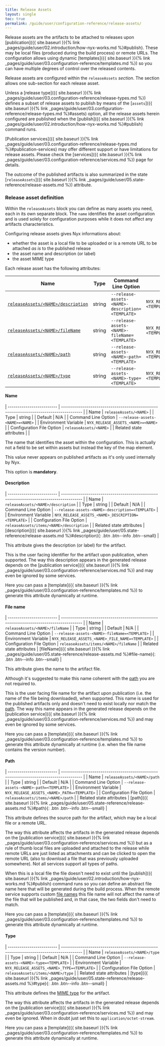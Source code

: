 ```yaml
---
title: Release Assets
layout: single
toc: true
permalink: /guide/user/configuration-reference/release-assets/
---
```


Release assets are the artifacts to be attached to releases upon [publication]({{ site.baseurl }}{% link _pages/guide/user/02.introduction/how-nyx-works.md %}#publish). These may be local files (produced during the build process) or remote URLs. The configuration allows using dynamic [templates]({{ site.baseurl }}{% link _pages/guide/user/03.configuration-reference/templates.md %}) so you can have multiple degrees of control over the released contents.

Release assets are configured within the `releaseAssets` *section*. The section allows one sub-section for each release asset.

Unless a [release type]({{ site.baseurl }}{% link _pages/guide/user/03.configuration-reference/release-types.md %}) defines a subset of release assets to publish by means of the [`assets`]({{ site.baseurl }}{% link _pages/guide/user/03.configuration-reference/release-types.md %}#assets) option, all the release assets herein configured are published when the [publish]({{ site.baseurl }}{% link _pages/guide/user/02.introduction/how-nyx-works.md %}#publish) command runs.

[Publication services]({{ site.baseurl }}{% link _pages/guide/user/03.configuration-reference/release-types.md %}#publication-services) may offer different support or have limitations for release assets. Please check the [services]({{ site.baseurl }}{% link _pages/guide/user/03.configuration-reference/services.md %}) page for details.

The outcome of the published artifacts is also summarized in the state [`releaseAssets`]({{ site.baseurl }}{% link _pages/guide/user/05.state-reference/release-assets.md %}) attribute.

### Release asset definition

Within the `releaseAssets` block you can define as many assets you need, each in its own separate block. The `name` identifies the asset configuration and is used solely for configuration purposes while it does not affect any artifacts characteristics.

Configuring release assets gives Nyx informations about:

* whether the asset is a local file to be uploaded or is a remote URL to be attached *as is* to the published release
* the asset name and description (or label)
* the asset MIME type

Each release asset has the following attributes:

| Name                                                                                       | Type    | Command Line Option                                                   | Environment Variable                                                    | Default                                              |
| ------------------------------------------------------------------------------------------ | ------- | --------------------------------------------------------------------- | ----------------------------------------------------------------------- | ---------------------------------------------------- |
| [`releaseAssets/<NAME>/description`](#description)                                         | string  | `--release-assets-<NAME>-description=<TEMPLATE>`                      | `NYX_RELEASE_ASSETS_<NAME>_DESCRIPTION=<TEMPLATE>`                      | N/A                                                    |
| [`releaseAssets/<NAME>/fileName`](#file-name)                                              | string  | `--release-assets-<NAME>-fileName=<TEMPLATE>`                         | `NYX_RELEASE_ASSETS_<NAME>_FILE_NAME=<TEMPLATE>`                        | N/A                                                    |
| [`releaseAssets/<NAME>/path`](#path)                                                       | string  | `--release-assets-<NAME>-path=<TEMPLATE>`                             | `NYX_RELEASE_ASSETS_<NAME>_PATH=<TEMPLATE>`                             | N/A                                                    |
| [`releaseAssets/<NAME>/type`](#type)                                                       | string  | `--release-assets-<NAME>-type=<TEMPLATE>`                             | `NYX_RELEASE_ASSETS_<NAME>_TYPE=<TEMPLATE>`                             | N/A                                                    |

#### Name

| ------------------------- | ---------------------------------------------------------------------------------------- |
| Name                      | `releaseAssets/<NAME>`                                                                   |
| Type                      | string                                                                                   |
| Default                   | N/A                                                                                      |
| Command Line Option       | `--release-assets-<NAME>=<NAME>`                                                         |
| Environment Variable      | `NYX_RELEASE_ASSETS_<NAME>=<NAME>`                                                       |
| Configuration File Option | `releaseAssets/<NAME>`                                                                   |
| Related state attributes  |                                                                                          |

The name that identifies the asset within the configuration. This is actually not a field to be set within assets but instead the key of the map element.

This value never appears on published artifacts as it's only used internally by Nyx.

This option is **mandatory**.

#### Description

| ------------------------- | ---------------------------------------------------------------------------------------- |
| Name                      | `releaseAssets/<NAME>/description`                                                       |
| Type                      | string                                                                                   |
| Default                   | N/A                                                                                      |
| Command Line Option       | `--release-assets-<NAME>-description=<TEMPLATE>`                                         |
| Environment Variable      | `NYX_RELEASE_ASSETS_<NAME>_DESCRIPTION=<TEMPLATE>`                                       |
| Configuration File Option | `releaseAssets/items/<NAME>/description`                                                 |
| Related state attributes  | [description]({{ site.baseurl }}{% link _pages/guide/user/05.state-reference/release-assets.md %}#description){: .btn .btn--info .btn--small} |

This attribute gives the description (or label) for the artifact.

This is the user facing identifier for the artifact upon publication, when supported. The way this description appears in the generated release depends on the [publication service]({{ site.baseurl }}{% link _pages/guide/user/03.configuration-reference/services.md %}) and may even be ignored by some services.

Here you can pass a [template]({{ site.baseurl }}{% link _pages/guide/user/03.configuration-reference/templates.md %}) to generate this attribute dynamically at runtime.

#### File name

| ------------------------- | ---------------------------------------------------------------------------------------- |
| Name                      | `releaseAssets/<NAME>/fileName`                                                          |
| Type                      | string                                                                                   |
| Default                   | N/A                                                                                      |
| Command Line Option       | `--release-assets-<NAME>-fileName=<TEMPLATE>`                                            |
| Environment Variable      | `NYX_RELEASE_ASSETS_<NAME>_FILE_NAME=<TEMPLATE>`                                         |
| Configuration File Option | `releaseAssets/items/<NAME>/fileName`                                                 |
| Related state attributes  | [fileName]({{ site.baseurl }}{% link _pages/guide/user/05.state-reference/release-assets.md %}#file-name){: .btn .btn--info .btn--small} |

This attribute gives the name to the artifact file.

Although it's suggested to make this name coherent with the [path](#path) you are not required to.

This is the user facing file name for the artifact upon publication (i.e. the name of the file being downloaded), when supported. This name is used for the published artifacts only and doesn't need to exist locally nor match the [path](#path). The way this name appears in the generated release depends on the [publication service]({{ site.baseurl }}{% link _pages/guide/user/03.configuration-reference/services.md %}) and may even be ignored by some services.

Here you can pass a [template]({{ site.baseurl }}{% link _pages/guide/user/03.configuration-reference/templates.md %}) to generate this attribute dynamically at runtime (i.e. when the file name contains the version number).

#### Path

| ------------------------- | ---------------------------------------------------------------------------------------- |
| Name                      | `releaseAssets/<NAME>/path`                                                              |
| Type                      | string                                                                                   |
| Default                   | N/A                                                                                      |
| Command Line Option       | `--release-assets-<NAME>-path=<TEMPLATE>`                                                |
| Environment Variable      | `NYX_RELEASE_ASSETS_<NAME>_PATH=<TEMPLATE>`                                              |
| Configuration File Option | `releaseAssets/items/<NAME>/path`                                                        |
| Related state attributes  | [path]({{ site.baseurl }}{% link _pages/guide/user/05.state-reference/release-assets.md %}#path){: .btn .btn--info .btn--small} |

This attribute defines the source path for the artifact, which may be a local file or a remote URL.

The way this attribute affects the artifacts in the generated release depends on the [publication service]({{ site.baseurl }}{% link _pages/guide/user/03.configuration-reference/services.md %}) but as a rule of thumb local files are uploaded and attached to the release while remote URLs are just listed as attachments and can be clicked to open the remote URL (also to download a file that was previously uploaded somewhere). Not all services support all types of paths.

When this is a local file the file doesn't need to exist until the [publish]({{ site.baseurl }}{% link _pages/guide/user/02.introduction/how-nyx-works.md %}#publish) command runs so you can define an abstract file name here that will be generated during the build process. When the remote service supports custom [file names](#file-name) this file name will not affect the name of the file that will be published and, in that case, the two fields don't need to match.

Here you can pass a [template]({{ site.baseurl }}{% link _pages/guide/user/03.configuration-reference/templates.md %}) to generate this attribute dynamically at runtime.

#### Type

| ------------------------- | ---------------------------------------------------------------------------------------- |
| Name                      | `releaseAssets/<NAME>/type`                                                              |
| Type                      | string                                                                                   |
| Default                   | N/A                                                                                      |
| Command Line Option       | `--release-assets-<NAME>-type=<TEMPLATE>`                                                |
| Environment Variable      | `NYX_RELEASE_ASSETS_<NAME>_TYPE=<TEMPLATE>`                                              |
| Configuration File Option | `releaseAssets/items/<NAME>/type`                                                        |
| Related state attributes  | [type]({{ site.baseurl }}{% link _pages/guide/user/05.state-reference/release-assets.md %}#type){: .btn .btn--info .btn--small} |

This attribute defines the [MIME type](https://www.iana.org/assignments/media-types/media-types.xhtml) for the artifact.

The way this attribute affects the artifacts in the generated release depends on the [publication service]({{ site.baseurl }}{% link _pages/guide/user/03.configuration-reference/services.md %}) and may even be ignored. When in doubt just set this to `application/octet-stream`.

Here you can pass a [template]({{ site.baseurl }}{% link _pages/guide/user/03.configuration-reference/templates.md %}) to generate this attribute dynamically at runtime.
